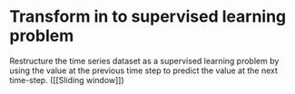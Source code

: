 # Transform in to supervised learning problem

Restructure the time series dataset as a supervised learning problem by using the value at the previous time step to predict the value at the next time-step. ([[Sliding window]])
